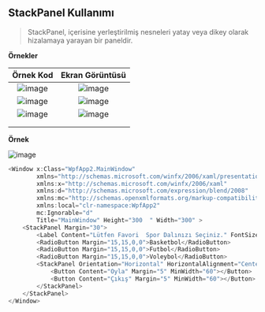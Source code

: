## StackPanel Kullanımı ##

> StackPanel, içerisine yerleştirilmiş nesneleri yatay veya dikey olarak hizalamaya yarayan bir paneldir. 

**Örnekler**

| Örnek Kod |Ekran Görüntüsü|
|:--------:|:----------------------------:|
|![image](https://user-images.githubusercontent.com/28144917/153183609-44a585ff-ad95-40a5-bd9d-944c07129081.png)|![image](https://user-images.githubusercontent.com/28144917/153183661-03dbbb6c-8aec-461b-8362-90273c98decb.png)|
|![image](https://user-images.githubusercontent.com/28144917/153183777-293bd462-9450-417a-9b7c-b85144fa9d27.png)|![image](https://user-images.githubusercontent.com/28144917/153183858-83e28d5d-e5af-48d5-b8c8-78d84829a19f.png)|
|![image](https://user-images.githubusercontent.com/28144917/153190298-6c2cdb64-bc34-4e7e-b3a8-68f9505ea996.png)|![image](https://user-images.githubusercontent.com/28144917/153190336-a2836d68-f27c-4c1d-bcfc-59f9ff9b0fed.png)|
|||
|||


**Örnek**

![image](https://user-images.githubusercontent.com/28144917/153192812-2990ed51-6509-498c-bfe5-cbc0d9780cbd.png)


```csharp
<Window x:Class="WpfApp2.MainWindow"
        xmlns="http://schemas.microsoft.com/winfx/2006/xaml/presentation"
        xmlns:x="http://schemas.microsoft.com/winfx/2006/xaml"
        xmlns:d="http://schemas.microsoft.com/expression/blend/2008"
        xmlns:mc="http://schemas.openxmlformats.org/markup-compatibility/2006"
        xmlns:local="clr-namespace:WpfApp2"
        mc:Ignorable="d"
        Title="MainWindow" Height="300  " Width="300" >
    <StackPanel Margin="30">
        <Label Content="Lütfen Favori  Spor Dalınızı Seçiniz." FontSize="14"/>
        <RadioButton Margin="15,15,0,0">Basketbol</RadioButton>
        <RadioButton Margin="15,15,0,0">Futbol</RadioButton>
        <RadioButton Margin="15,15,0,0">Voleybol</RadioButton>
        <StackPanel Orientation="Horizontal" HorizontalAlignment="Center">
            <Button Content="Oyla" Margin="5" MinWidth="60"></Button>
            <Button Content="Çıkış" Margin="5" MinWidth="60"></Button>
        </StackPanel>
    </StackPanel>
</Window>

```

